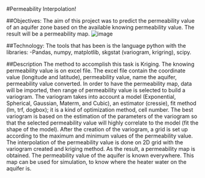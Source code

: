#Permeability Interpolation!

##Objectives:
The aim of this project was to predict the permeability value of an aquifer zone based on the available knowing permeability value. The result will be a permeability map. 
![image](https://user-images.githubusercontent.com/54869269/134154277-c196d133-2ed0-47d5-b7a8-cfac1fccd956.png)

##Technology:
The tools that has been is the language python with the libraries:
-Pandas, numpy, matplotlib, skgstat (variogram, krigring), scipy.

##Description
The method to accomplish this task is Kriging.
The knowing permeability value is on excel file. The excel file contain the coordinate value (longitude and latitude), permeability value, name the aquifer, permeability value converted.
In order to have the permeability map, data will be imported, then range of permeability value is selected to build a variogram. The variogram takes into account a model (Exponential, Spherical, Gaussian, Materm, and Cubic), an estimator (cressie), fit method (lm, trf, dogbox); it is a kind of optimization method, cell number.  The best variogram is based on the estimation of the parameters of the variogram so that the selected permeability value will highly correlate to the model (fit the shape of the model).
After the creation of the variogram, a grid is set up according to the maximum and minimum values of the permeability value. The interpolation of the permeability value is done on 2D grid with the variogram created and kriging method. As the result, a permeability map is obtained. The permeability value of the aquifer is known everywhere. This map can be used for simulation, to know where the heater water on the aquifer is.



